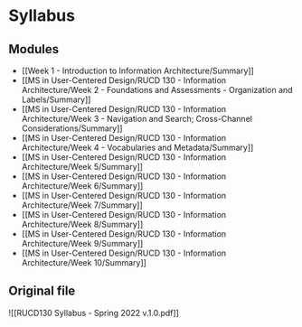 # Syllabus

## Modules
- [[Week 1 - Introduction to Information Architecture/Summary]]
- [[MS in User-Centered Design/RUCD 130 - Information Architecture/Week 2 - Foundations and Assessments - Organization and Labels/Summary]]
- [[MS in User-Centered Design/RUCD 130 - Information Architecture/Week 3 - Navigation and Search; Cross-Channel Considerations/Summary]]
- [[MS in User-Centered Design/RUCD 130 - Information Architecture/Week 4 - Vocabularies and Metadata/Summary]]
- [[MS in User-Centered Design/RUCD 130 - Information Architecture/Week 5/Summary]]
- [[MS in User-Centered Design/RUCD 130 - Information Architecture/Week 6/Summary]]
- [[MS in User-Centered Design/RUCD 130 - Information Architecture/Week 7/Summary]]
- [[MS in User-Centered Design/RUCD 130 - Information Architecture/Week 8/Summary]]
- [[MS in User-Centered Design/RUCD 130 - Information Architecture/Week 9/Summary]]
- [[MS in User-Centered Design/RUCD 130 - Information Architecture/Week 10/Summary]]

## Original file
![[RUCD130 Syllabus - Spring 2022 v.1.0.pdf]]